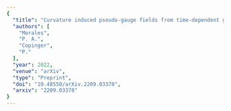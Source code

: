 ```yaml
---
{
  "title": "Curvature induced pseudo-gauge fields from time-dependent geometries in graphene",
  "authors": [
    "Morales",
    "P. A.",
    "Copinger",
    "P."
  ],
  "year": 2022,
  "venue": "arXiv",
  "type": "Preprint",
  "doi": "10.48550/arXiv.2209.03378",
  "arxiv": "2209.03378"
}
---
```

